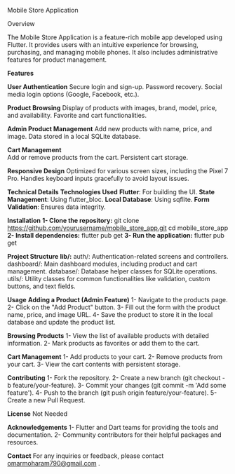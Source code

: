 Mobile Store Application

Overview

The Mobile Store Application is a feature-rich mobile app developed using Flutter. It provides users with an intuitive experience for browsing, purchasing, and managing mobile phones. It also includes administrative features for product management.


**Features**

  **User Authentication**
    Secure login and sign-up.
    Password recovery.
    Social media login options (Google, Facebook, etc.).

  **Product Browsing**
    Display of products with images, brand, model, price, and availability.
    Favorite and cart functionalities.
  
  **Admin Product Management**
    Add new products with name, price, and image.
    Data stored in a local SQLite database.
  
  **Cart Management**  
    Add or remove products from the cart.
    Persistent cart storage.

**Responsive Design**
    Optimized for various screen sizes, including the Pixel 7 Pro.
    Handles keyboard inputs gracefully to avoid layout issues.

**Technical Details**
  **Technologies Used**
    **Flutter**: For building the UI.
   **State Management**: Using flutter_bloc.
    **Local Database**: Using sqflite.
    **Form Validation**: Ensures data integrity.

**Installation**
  **1- Clone the repository:**
      git clone https://github.com/yourusername/mobile_store_app.git
      cd mobile_store_app
  **2- Install dependencies:**
      flutter pub get
  **3- Run the application:**
      flutter pub get

**Project Structure**
  **lib/:**
    auth/: Authentication-related screens and controllers.
    dashboard/: Main dashboard modules, including product and cart management.
    database/: Database helper classes for SQLite operations.
    utils/: Utility classes for common functionalities like validation, custom buttons, and text fields.

**Usage**
  **Adding a Product (Admin Feature)**
      1- Navigate to the products page.
      2- Click on the "Add Product" button.
      3- Fill out the form with the product name, price, and image URL.
      4- Save the product to store it in the local database and update the product list.

  **Browsing Products**
      1- View the list of available products with detailed information.
      2- Mark products as favorites or add them to the cart.
  
  **Cart Management**
      1- Add products to your cart.
      2- Remove products from your cart.
      3- View the cart contents with persistent storage.

**Contributing**
    1- Fork the repository.
    2- Create a new branch (git checkout -b feature/your-feature).
    3- Commit your changes (git commit -m 'Add some feature').
    4- Push to the branch (git push origin feature/your-feature).
    5- Create a new Pull Request.

**License**
  Not Needed

**Acknowledgements**
  1- Flutter and Dart teams for providing the tools and documentation.
  2- Community contributors for their helpful packages and resources.

**Contact**
For any inquiries or feedback, please contact omarmoharam790@gmail.com .
